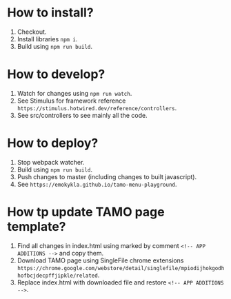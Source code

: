 # How to install?

1. Checkout.
2. Install libraries ``npm i``.
3. Build using ``npm run build``.

# How to develop?

1. Watch for changes using ``npm run watch``.
2. See Stimulus for framework reference ``https://stimulus.hotwired.dev/reference/controllers``.
3. See src/controllers to see mainly all the code.

# How to deploy?

1. Stop webpack watcher.
2. Build using ``npm run build``.
3. Push changes to master (including changes to built javascript).
4. See ``https://emokykla.github.io/tamo-menu-playground``.

# How tp update TAMO page template?

1. Find all changes in index.html using marked by comment ``<!-- APP ADDITIONS -->`` and copy them.
2. Download TAMO page using SingleFile chrome
   extensions ``https://chrome.google.com/webstore/detail/singlefile/mpiodijhokgodhhofbcjdecpffjipkle/related``.
3. Replace index.html with downloaded file and restore ``<!-- APP ADDITIONS -->``.
